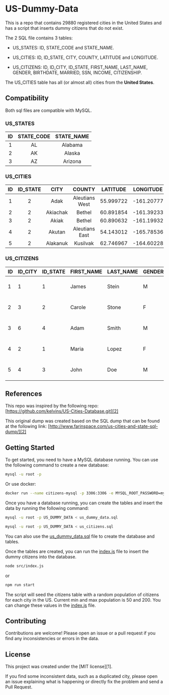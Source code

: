 # US-Dummy-Data

This is a repo that contains 29880 registered cities in the United States and has a script that inserts dummy citizens that do not exist.

The 2 SQL file contains 3 tables:

- US_STATES: ID, STATE_CODE and STATE_NAME.

- US_CITIES: ID, ID_STATE, CITY, COUNTY, LATITUDE and LONGITUDE.

- US_CITIZENS: ID, ID_CITY, ID_STATE, FIRST_NAME, LAST_NAME, GENDER, BIRTHDATE, MARRIED, SSN, INCOME, CITIZENSHIP.

The US_CITIES table has all (or almost all) cities from the **United States**.

## Compatibility

Both sql files are compatible with MySQL.

### US_STATES

| ID  | STATE_CODE | STATE_NAME |
| :-: | :--------: | :--------: |
|  1  |     AL     |  Alabama   |
|  2  |     AK     |   Alaska   |
|  3  |     AZ     |  Arizona   |

### US_CITIES

| ID  | ID_STATE |   CITY   |     COUNTY     | LATITUDE  | LONGITUDE  |
| :-: | :------: | :------: | :------------: | :-------: | :--------: |
|  1  |    2     |   Adak   | Aleutians West | 55.999722 | -161.20777 |
|  2  |    2     | Akiachak |     Bethel     | 60.891854 | -161.39233 |
|  3  |    2     |  Akiak   |     Bethel     | 60.890632 | -161.19932 |
|  4  |    2     |  Akutan  | Aleutians East | 54.143012 | -165.78536 |
|  5  |    2     | Alakanuk |    Kusilvak    | 62.746967 | -164.60228 |

### US_CITIZENS

| ID  | ID_CITY | ID_STATE | FIRST_NAME | LAST_NAME | GENDER | BIRTHDATE  | MARRIED | SSN         | INCOME   | CITIZENSHIP |
| --- | ------- | -------- | ---------- | --------- | ------ | ---------- | ------- | ----------- | -------- | ----------- |
| 1   | 1       | 1        | James      | Stein     | M      | 1980-01-01 | true    | 123-45-6789 | 55000.00 | US          |
| 2   | 3       | 2        | Carole     | Stone     | F      | 1975-05-20 | false   | 987-65-4321 | 72000.00 | US          |
| 3   | 6       | 4        | Adam       | Smith     | M      | 1990-12-15 | false   | 555-66-7777 | 64000.00 | US          |
| 4   | 2       | 1        | Maria      | Lopez     | F      | 1988-08-08 | true    | 111-22-3333 | 58000.00 | US          |
| 5   | 4       | 3        | John       | Doe       | M      | 1965-03-10 | true    | 444-55-6666 | 80000.00 | US          |

## References

This repo was inspired by the following repo:
[https://github.com/kelvins/US-Cities-Database.git][2]

This original dump was created based on the SQL dump that can be found at the following link:
[http://www.farinspace.com/us-cities-and-state-sql-dump/][2]

## Getting Started

To get started, you need to have a MySQL database running. You can use the following command to create a new database:

```bash
mysql -u root -p
```

Or use docker:

```bash
docker run --name citizens-mysql -p 3306:3306 -e MYSQL_ROOT_PASSWORD=my-secure-password -d mysql:oraclelinux9
```

Once you have a database running, you can create the tables and insert the data by running the following command:

```bash
mysql -u root -p US_DUMMY_DATA < us_dummy_data.sql

mysql -u root -p US_DUMMY_DATA < us_citizens.sql
```

You can also use the [us_dummy_data.sql](./us_dummy_data.sql) file to create the database and tables.

Once the tables are created, you can run the [index.js](./src/index.js) file to insert the dummy citizens into the database.

```bash
node src/index.js
```

or

```bash
npm run start
```

The script will seed the citizens table with a random population of citizens for each city in the US. Current min and max population is 50 and 200. You can change these values in the [index.js](./src/index.js) file.

## Contributing

Contributions are welcome! Please open an issue or a pull request if you find any inconsistencies or errors in the data.

## License

This project was created under the [MIT license][1].

If you find some inconsistent data, such as a duplicated city, please open an issue explaining what is happening or directly fix the problem and send a Pull Request.
